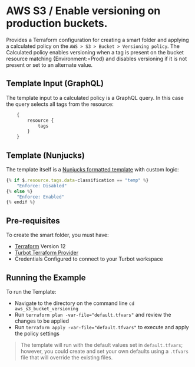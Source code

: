 # AWS S3 / Enable versioning on production buckets.

Provides a Terraform configuration for creating a smart folder and applying a calculated policy on the `AWS > S3 > Bucket > Versioning policy`.  The Calculated policy enables versioning when a tag is present on the bucket resource matching {Environment:=Prod} and disables versioning if it is not present or set to an alternate value.

## Template Input (GraphQL)
The template input to a calculated policy is a GraphQL query.  In this case the query selects all tags from the resource:
```graphql
    { 
        resource {
            tags
        }
    }
```
## Template (Nunjucks)
The template itself is a [Nunjucks formatted template](https://mozilla.github.io/nunjucks/templating.html) with custom logic:
```js
{% if $.resource.tags.data-classification == "temp" %}
    "Enforce: Disabled"
{% else %}
    "Enforce: Enabled"
{% endif %}
```

## Pre-requisites

To create the smart folder, you must have:
- [Terraform](https://www.terraform.io) Version 12
- [Turbot Terraform Provider](https://github.com/turbotio/terraform-provider-turbot)
- Credentials Configured to connect to your Turbot workspace

## Running the Example

To run the Template:
- Navigate to the directory on the command line `cd aws_s3_bucket_versioning`
- Run `terraform plan -var-file="default.tfvars"` and review the changes to be applied
- Run `terraform apply -var-file="default.tfvars"` to execute and apply the policy settings

> The template will run with the default values set in `default.tfvars`; however, you could create and set your own defaults using a `.tfvars` file that will override the existing files.